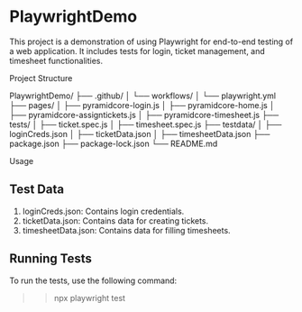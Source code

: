 # PlaywrightDemo

This project is a demonstration of using Playwright for end-to-end testing of a web application. It includes tests for login, ticket management, and timesheet functionalities.

Project Structure

PlaywrightDemo/
├── .github/
│   └── workflows/
│       └── playwright.yml
├── pages/
│   ├── pyramidcore-login.js
│   ├── pyramidcore-home.js
│   ├── pyramidcore-assigntickets.js
│   ├── pyramidcore-timesheet.js
├── tests/
│   ├── ticket.spec.js
│   ├── timesheet.spec.js
├── testdata/
│   ├── loginCreds.json
│   ├── ticketData.json
│   ├── timesheetData.json
├── package.json
├── package-lock.json
└── README.md

Usage

Test Data
-----------

1. loginCreds.json: Contains login credentials.
2. ticketData.json: Contains data for creating tickets.
3. timesheetData.json: Contains data for filling timesheets.

Running Tests
-------------
To run the tests, use the following command:
>> npx playwright test




















